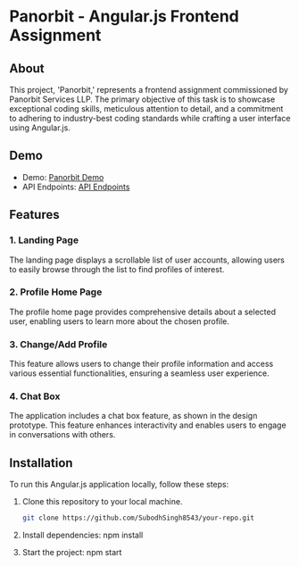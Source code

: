 # Panorbit - Angular.js Frontend Assignment

## About

This project, 'Panorbit,' represents a frontend assignment commissioned by Panorbit Services LLP. The primary objective of this task is to showcase exceptional coding skills, meticulous attention to detail, and a commitment to adhering to industry-best coding standards while crafting a user interface using Angular.js.

## Demo

- Demo: [Panorbit Demo](https://panorbit-tizp6y8rh-subodhsingh8543.vercel.app/)
- API Endpoints: [API Endpoints](https://panorbit.in/api/users.json)

## Features

### 1. Landing Page

The landing page displays a scrollable list of user accounts, allowing users to easily browse through the list to find profiles of interest.

### 2. Profile Home Page

The profile home page provides comprehensive details about a selected user, enabling users to learn more about the chosen profile.

### 3. Change/Add Profile

This feature allows users to change their profile information and access various essential functionalities, ensuring a seamless user experience.

### 4. Chat Box

The application includes a chat box feature, as shown in the design prototype. This feature enhances interactivity and enables users to engage in conversations with others.

## Installation

To run this Angular.js application locally, follow these steps:

1. Clone this repository to your local machine.
   ```bash
   git clone https://github.com/SubodhSingh8543/your-repo.git

2. Install dependencies: npm install

3. Start the project: npm start 
    
   
